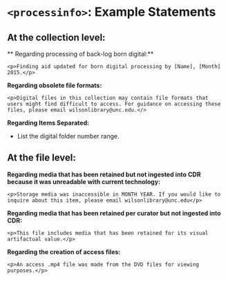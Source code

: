 # ```<processinfo>```: Example Statements

## At the collection level:

** Regarding processing of back-log born digital:**

```<p>Finding aid updated for born digital processing by [Name], [Month] 2015.</p>  ```

**Regarding obsolete file formats:**

```<p>Digital files in this collection may contain file formats that users might find difficult to access. For guidance on accessing these files, please email wilsonlibrary@unc.edu.</> ```

**Regarding Items Separated:**

- List the digital folder number range.

## At the file level:

**Regarding media that has been retained but not ingested into CDR because it was unreadable with current technology:**

```<p>Storage media was inaccessible in MONTH YEAR. If you would like to inquire about this item, please email wilsonlibrary@unc.edu</p> ```

**Regarding media that has been retained per curator but not ingested into CDR:**

```<p>This file includes media that has been retained for its visual artifactual value.</p> ```

**Regarding the creation of access files:**

```<p>An access .mp4 file was made from the DVD files for viewing purposes.</p> ```


